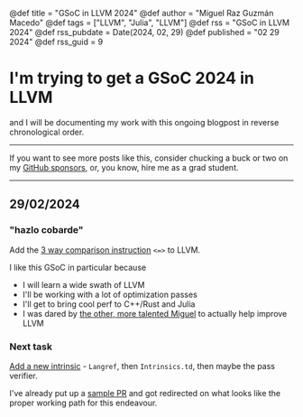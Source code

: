 @def title = "GSoC in LLVM 2024"
@def author = "Miguel Raz Guzmán Macedo"
@def tags = ["LLVM", "Julia", "LLVM"]
@def rss = "GSoC in LLVM 2024"
@def rss_pubdate = Date(2024, 02, 29)
@def published = "02 29 2024"
@def rss_guid = 9

# I'm trying to get a GSoC 2024 in LLVM

and I will be documenting my work with this ongoing blogpost in reverse chronological order.

---

If you want to see more posts like this, consider chucking a buck or two on my [GitHub sponsors](https://github.com/miguelraz), or, you know, hire me as a grad student.

---

## 29/02/2024 

### "hazlo cobarde"

Add the [3 way comparison instruction](https://discourse.llvm.org/t/llvm-add-3-way-comparison-intrinsics/76807/10) `<=>` to LLVM. 

I like this GSoC in particular because

* I will learn a wide swath of LLVM 
* I'll be working with a lot of optimization passes
* I'll get to bring cool perf to C++/Rust and Julia
* I was dared by [the other, more talented Miguel](https://twitter.com/DrawsMiguel/status/1759708211286835309) to actually help improve LLVM

### Next task

[Add a new intrinsic](https://llvm.org/docs/ExtendingLLVM.html) - `Langref`, then `Intrinsics.td`, then maybe the pass verifier.

I've already put up a [sample PR](https://github.com/llvm/llvm-project/pull/83227) and got redirected on what looks like the proper working path for this endeavour.
